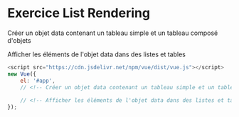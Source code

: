 # Exercice List Rendering

Créer un objet data contenant un tableau simple et un tableau composé d'objets

Afficher les éléments de l'objet data dans des listes et tables

```javascript
<script src="https://cdn.jsdelivr.net/npm/vue/dist/vue.js"></script>
new Vue({
    el: '#app',
    // <!-- Créer un objet data contenant un tableau simple et un tableau composé d'objet  -->
    
    // <!-- Afficher les éléments de l'objet data dans des listes et tables   -->
});
```
